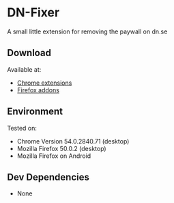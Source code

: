 # DN-Fixer
A small little extension for removing the paywall on dn.se

## Download
Available at:

* [Chrome extensions](https://chrome.google.com/webstore/detail/dn-fixer/lcjkpafoglicbloaikcklnjbfcejiepo)
* [Firefox addons](https://addons.mozilla.org/en-US/firefox/addon/dn-fixer/)

## Environment
Tested on:
 
* Chrome Version 54.0.2840.71 (desktop)
* Mozilla Firefox 50.0.2 (desktop)
* Mozilla Firefox on Android 

## Dev Dependencies
* None
